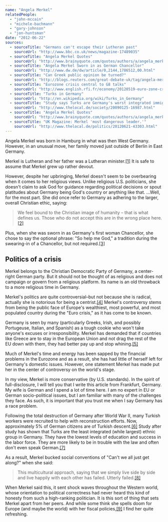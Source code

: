 ```yaml
---
name: "Angela Merkel"
relatedPeople:
  - "john-mccain"
  - "michele-bachmann"
  - "gary-johnson"
  - "jon-huntsman"
date: "2012-06-22"
sources:
  - sourceTitle: "Germans can't escape their Lutheran past"
    sourceUrl: "http://www.bbc.co.uk/news/magazine-17489035"
  - sourceTitle: "Angela Merkel Quotes"
    sourceUrl: "http://www.brainyquote.com/quotes/authors/a/angela_merkel_3.html"
  - sourceTitle: "Angela Merkel Sworn in as German Chancellor"
    sourceUrl: "http://www.dw.de/dw/article/0,2144,1786512,00.html"
  - sourceTitle: "Can Greek public opinion be turned?"
    sourceUrl: "http://blogs.reuters.com/great-debate-uk/tag/angela-merkel/"
  - sourceTitle: "Eurozone crisis central to G8 talks"
    sourceUrl: "http://www.english.rfi.fr/economy/20120519-euro-zone-crisis-central-g8-talks"
  - sourceTitle: "Turks in Germany"
    sourceUrl: "http://en.wikipedia.org/wiki/Turks_in_Germany"
  - sourceTitle: "Study says Turks are Germany's worst integrated immigrants"
    sourceUrl: "http://www.thelocal.de/society/20090125-16987.html"
  - sourceTitle: "Angela Merkel Quotes"
    sourceUrl: "http://www.brainyquote.com/quotes/authors/a/angela_merkel_2.html"
  - sourceTitle: "UK Magazine: Merkel 'most dangerous leader.'"
    sourceUrl: "http://www.thelocal.de/politics/20120621-43303.html"
---
```


Angela Merkel was born in Hamburg in what was then West Germany. However, in an unusual move, her family moved just outside of Berlin in East Germany.

Merkel is Lutheran and her father was a Lutheran minister.<a class="source-citation" href="http://www.bbc.co.uk/news/magazine-17489035" title="Germans can&apos;t escape their Lutheran past">[1]</a> It is safe to assume that Merkel grew up rather devout.

However, despite her upbringing, Merkel doesn't seem to be overbearing when it comes to her religious views. Unlike religious U.S. politicians, she doesn't claim to ask God for guidance regarding political decisions or spout platitudes about Germany being God's country or anything like that. …Well, for the most part. She did once refer to Germany as adhering to the larger, overall Christian ethic, saying:

>We feel bound to the Christian image of humanity – that is what defines us. Those who do not accept this are in the wrong place here.<a class="source-citation" href="http://www.brainyquote.com/quotes/authors/a/angela_merkel_3.html" title="Angela Merkel Quotes">[2]</a>

Plus, when she was sworn in as Germany's first woman Chancellor, she chose to say the optional phrase: "So help me God," a tradition during the swearing-in of a Chancellor, but not required.<a class="source-citation" href="http://www.dw.de/dw/article/0,2144,1786512,00.html" title="Angela Merkel Sworn in as German Chancellor">[3]</a>

## Politics of a crisis

Merkel belongs to the Christian Democratic Party of Germany, a center-right German party. But it should not be thought of as religious and does not campaign or govern from a religious platform. Its name is an old throwback to a more religious time in Germany.

Merkel's politics are quite controversial–but not because she is radical, actually she is notorious for being a centrist.<a class="source-citation" href="http://blogs.reuters.com/great-debate-uk/tag/angela-merkel/" title="Can Greek public opinion be turned?">[4]</a> Merkel's controversy stems from being the public face of Europe's wealthiest, most powerful, and most populated country during the "Euro crisis," as it has come to be known.

Germany is seen by many (particularly Greeks, Irish, and possibly Portugeuse, Italian, and Spanish) as a tough cookie who won't take anyone's excuses or irresponsibility. Merkel has demanded that if countries like Greece are to stay in the European Union and not drag the rest of the EU down with them, they had better pay up and stop whining.<a class="source-citation" href="http://www.english.rfi.fr/economy/20120519-euro-zone-crisis-central-g8-talks" title="Eurozone crisis central to G8 talks">[5]</a>

Much of Merkel's time and energy has been sapped by the financial problems in the Eurozone and as a result, she has had little of herself left for Germany's domestic issues. However, one statement Merkel has made put her in the center of controversy on the world's stage.

In my view, Merkel is more conservative (by U.S. standards). In the spirit of full-disclosure, I will tell you that I write this article from Frankfurt, Germany. My wife is German and I spend a lot of time here. I am no expert in EU or German socio-political issues, but I am familiar with many of the challenges they face. As such, it is important that you trust me when I say Germany has a race problem.

Following the total destruction of Germany after World War II, many Turkish workers were recruited to help with reconstruction efforts. Now, approximately 5% of German citizens are of Turkish descent.<a class="source-citation" href="http://en.wikipedia.org/wiki/Turks_in_Germany" title="Turks in Germany">[6]</a> Study after study has shown that Turks are the least integrated (while largest) ethnic group in Germany. They have the lowest levels of education and success in the labor force. They are more likely to be in trouble with the law and often don't even speak German.<a class="source-citation" href="http://www.thelocal.de/society/20090125-16987.html" title="Study says Turks are Germany&apos;s worst integrated immigrants">[7]</a>

As a result, Merkel bucked social conventions of "Can't we all just get along?" when she said:

>This multicultural approach, saying that we simply live side by side and live happily with each other has failed. Utterly failed.<a class="source-citation" href="http://www.brainyquote.com/quotes/authors/a/angela_merkel_2.html" title="Angela Merkel Quotes">[8]</a>

When Merkel said this, it sent shock waves throughout the Western world, whose orientation to political correctness had never heard this kind of honesty from such a high-ranking politician. It is this sort of thing that sets Merkel apart from her peers. And while some think she spells doom for Europe (and maybe the world) with her fiscal policies,<a class="source-citation" href="http://www.thelocal.de/politics/20120621-43303.html" title="UK Magazine: Merkel &apos;most dangerous leader.&apos;">[9]</a> I find her quite refreshing.